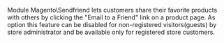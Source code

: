 Module Magento\Sendfriend lets customers share their favorite products with others by clicking the "Email to a Friend" link on a product page.
As option this feature can be disabled for non-registered visitors(guests) by store administrator and be available only for registered store customers.
